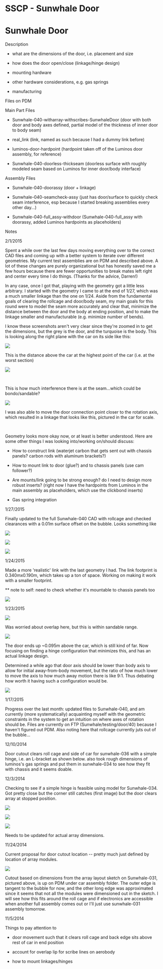 # SSCP - Sunwhale Door

# Sunwhale Door

Description

- what are the dimensions of the door, i.e. placement and size

- how does the door open/close (linkage/hinge design)

- mounting hardware

- other hardware considerations, e.g. gas springs

- manufacturing 

Files on PDM

Main Part Files

- Sunwhale-040-witharray-withscribes-SunwhaleDoor (door with both door and body axes defined, partial model of the thickness of inner door to body seam)

- real_link (link, named as such because I had a dummy link before)

- luminos-door-hardpoint (hardpoint taken off of the Luminos door assembly, for reference)

- Sunwhale-040-doorless-thickseam (doorless surface with roughly modeled seam based on Luminos for inner door/body interface)

Assembly Files

- Sunwhale-040-doorassy (door + linkage)

- Sunwhale-040-seamcheck-assy (just has door/surface to quickly check seam interference, esp because I started breaking assemblies every other day...)

- Sunwhale-040-full_assy-withdoor (Sunwhale-040-full_assy with doorassy, added Luminos hardpoints as placeholders)

Notes

2/1/2015

Spent a while over the last few days moving everything over to the correct CAD files and coming up with a better system to iterate over different geometries. My current test assemblies are on PDM and described above. A lot of these changes are purely organizational but has honestly saved me a few hours because there are fewer opportunities to break mates left right and center every time I do things. (Thanks for the advice, Darren!)

In any case, once I got that, playing with the geometry got a little less arbitrary. I started with the geometry I came to at the end of 1/27, which was a much smaller linkage than the one on 1/24. Aside from the fundamental goals of clearing the rollcage and door/body seam, my main goals for this round were to model the seam more accurately and clear that, minimize the distance between the door and the body at ending position, and to make the linkage smaller and manufacturable (e.g. minimize number of bends). 

I know these screenshots aren't very clear since they're zoomed in to get the dimensions, but the grey is the door, and the turquoise is the body. This is looking along the right plane with the car on its side like this:

![](../../../../../assets/image_643fa2acba.jpg)

This is the distance above the car at the highest point of the car (i.e. at the worst section)

![](../../../../../assets/image_3ae6687206.png)

 

This is how much interference there is at the seam...which could be bondo/sandable? 

![](../../../../../assets/image_7a5dc57e4a.png)

I was also able to move the door connection point closer to the rotation axis, which resulted in a linkage that looks like this, pictured in the car for scale. 

  

Geometry looks more okay now, or at least is better understood. Here are some other things I was looking into/working on/should discuss:

- How to construct link (waterjet carbon that gets sent out with chassis panels? carbon rods with aluminum brackets?)

- How to mount link to door (glue?) and to chassis panels (use cam follower?)

- Are mounts/link going to be strong enough? do I need to design more robust inserts? (right now I have the hardpoints from Luminos in the main assembly as placeholders, which use the clickbond inserts)

- Gas spring integration

1/27/2015

Finally updated to the full Sunwhale-040 CAD with rollcage and checked clearances with a 0.01m surface offset on the bubble. Looks something like

![](../../../../../assets/image_8b86f35130.png)

![](../../../../../assets/image_1390de839f.png)

![](../../../../../assets/image_c7fbf154af.png)

1/24/2015

Made a more 'realistic' link with the last geometry I had. The link footprint is 0.340mx0.190m, which takes up a ton of space. Working on making it work with a smaller footprint.

** note to self: need to check whether it's mountable to chassis panels too

![](../../../../../assets/image_065583a566.png)

1/23/2015

![](../../../../../assets/image_243cf31012.png)

Was worried about overlap here, but this is within sandable range. 

![](../../../../../assets/image_08dc5449db.png)

The door ends up ~0.095m above the car, which is still kind of far. Now focusing on finding a hinge configuration that minimizes this, and has an actual linkage design. 

Determined a while ago that door axis should be lower than body axis to allow for initial away-from-body movement, but the ratio of how much lower to move the axis to how much away motion there is like 9:1. Thus debating how worth it having such a configuration would be. 

![](../../../../../assets/image_a4ea53fb03.png)

1/17/2015

Progress over the last month: updated files to Sunwhale-040, and am currently (more systematically) acquainting myself with the geometric constraints in the system to get an intuition on where axes of rotation should be. Files are currently on FTP (Sunwhale/testing/door/40) because I haven't figured out PDM. Also noting here that rollcage currently juts out of the bubble...

12/10/2014

Door cutout clears roll cage and side of car for sunwhale-036 with a simple hinge, i.e. an L-bracket as shown below. also took rough dimensions of luminos's gas springs and put them in sunwhale-034 to see how they fit with chassis and it seems doable. 

12/3/2014

Checking to see if a simple hinge is feasible using model for Sunwhale-034. Got pretty close but the corner still catches (first image) but the door clears array at stopped position. 

![](../../../../../assets/image_5057488844.jpg)

![](../../../../../assets/image_86e5de5a15.jpg)

![](../../../../../assets/image_fdd9a49f73.jpg)

Needs to be updated for actual array dimensions. 

11/24/2014 

Current proposal for door cutout location -- pretty much just defined by location of array modules. 

![](../../../../../assets/image_45a6257ff0.png)

Cutout based on dimensions from the array layout sketch on Sunwhale-031, pictured above, is up on PDM under car assembly folder. The outer edge is tangent to the bubble for now, and the other long edge was approximated since it seems that not all the modules were dimensioned out in the sketch. I will see how this fits around the roll cage and if electronics are accessible when another full assembly comes out or I'll just use sunwhale-031 assembly tomorrow. 

11/5/2014

Things to pay attention to

- door movement such that it clears roll cage and back edge sits above rest of car in end position

- account for overlap lip for scribe lines on aerobody

- how to mount linkages/hinges


